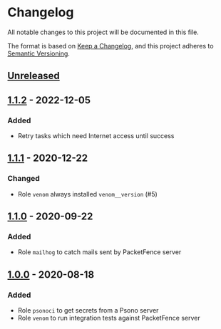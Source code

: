 # Changelog

All notable changes to this project will be documented in this file.

The format is based on [Keep a Changelog](https://keepachangelog.com/en/1.0.0/),
and this project adheres to [Semantic Versioning](https://semver.org/spec/v2.0.0.html).

## [Unreleased]

## [1.1.2] - 2022-12-05
### Added
- Retry tasks which need Internet access until success

## [1.1.1] - 2020-12-22

### Changed
- Role `venom` always installed `venom__version` (#5)

## [1.1.0] - 2020-09-22

### Added
- Role `mailhog` to catch mails sent by PacketFence server

## [1.0.0] - 2020-08-18

### Added
- Role `psonoci` to get secrets from a Psono server
- Role `venom` to run integration tests against PacketFence server

[Unreleased]: https://github.com/inverse-inc/ansible-utils/compare/v1.1.2...HEAD
[1.1.2]: https://github.com/inverse-inc/ansible-utils/compare/v1.1.1...v1.1.2
[1.1.1]: https://github.com/inverse-inc/ansible-utils/compare/v1.1.0...v1.1.1
[1.1.0]: https://github.com/inverse-inc/ansible-utils/compare/v1.0.0...v1.1.0
[1.0.0]: https://github.com/inverse-inc/ansible-utils/releases/tag/v1.0.0
